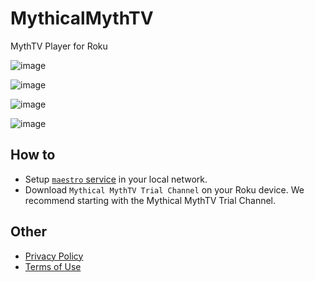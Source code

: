 # MythicalMythTV

MythTV Player for Roku

![image](https://github.com/evuraan/MythicalMythTV/assets/39205936/b40f541c-4ba3-4aef-8f48-b66335a8cc79)

![image](https://github.com/evuraan/MythicalMythTV/assets/39205936/6a7ac09a-d27e-47b4-861c-da200d1775ae)

![image](https://github.com/evuraan/MythicalMythTV/assets/39205936/5249113e-2fbd-466e-9c82-62f84f999651)

![image](https://github.com/evuraan/MythicalMythTV/assets/39205936/06e36b17-e924-45e6-a1ef-971ae788aada)

## How to

- Setup [`maestro` service](./maestro/README.md) in your local network.
- Download `Mythical MythTV Trial Channel` on your Roku device. We recommend starting with the Mythical MythTV Trial Channel. 

## Other
- [Privacy Policy](./other/Privacy_Policy.md)
- [Terms of Use](./other/Terms_Of_Use.MD)
